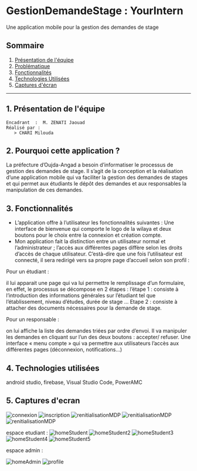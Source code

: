 # GestionDemandeStage : **YourIntern**
Une application mobile pour la gestion des demandes de stage
## Sommaire
1. [Présentation de l'équipe](#1-présentation-de-léquipe)
2. [Problématique](#2-pourquoi-cette-application-)
3. [Fonctionnalités](#3-fonctionnalités)
4. [Technologies Utilisées](#4-technologies-utilisées)
5. [Captures d'écran](#5-captures-decran)
---
## 1. Présentation de l'équipe 
```
Encadrant  :  M. ZENATI Jaouad
Réalisé par :  
   > CHARI Milouda             
```

## 2. Pourquoi cette application ?  
La préfecture d’Oujda-Angad a besoin d’informatiser le processus de gestion des demandes de stage. Il s’agit de la conception et la réalisation d’une application mobile qui va faciliter la gestion des demandes de stages et qui permet aux étudiants le dépôt des demandes et aux responsables la manipulation de ces demandes.
## 3. Fonctionnalités
- L’application offre à l’utilisateur les fonctionnalités suivantes : Une interface de bienvenue qui comporte le logo de la wilaya et deux boutons pour le choix entre la connexion et création compte. 
- Mon application fait la distinction entre un utilisateur normal et l’administrateur ; l’accès aux différentes pages diffère selon les droits d’accès de chaque utilisateur. C’està-dire que une fois l’utilisateur est connecté, il sera redirigé vers sa propre page d’accueil selon son profil :
  
Pour un étudiant : 

il lui apparait une page qui va lui permettre le remplissage d’un formulaire, en effet, le processus se décompose en 2 étapes : l’étape 1 : consiste à l’introduction des informations générales sur l’étudiant tel que l’établissement, niveau d’études, durée de stage … Etape 2 : consiste à attacher des documents nécessaires pour la demande de stage. 

Pour un responsable : 

on lui affiche la liste des demandes triées par ordre d’envoi. Il va manipuler les demandes en cliquant sur l’un des deux boutons : accepter/ refuser. Une interface « menu compte » qui va permettre aux utilisateurs l’accès aux différentes pages (déconnexion, notifications…)
## 4. Technologies utilisées
  android studio, firebase, Visual Studio Code, PowerAMC
  
## 5. Captures d'ecran
   
![connexion](captures/connexion.png) 
![inscription](captures/inscription.png)
![renitialisationMDP](captures/renitialisationMDP.png)
![renitialisationMDP](captures/renitialisationMDP.png)
![renitialisationMDP](captures/renitialisationMDP.png)

espace etudiant :
![homeStudent](captures/homeStudent.png)
![homeStudent2](captures/homeStudent2.png)
![homeStudent3](captures/homeStudent3.png)
![homeStudent4](captures/homeStudent4.png)
![homeStudent5](captures/homeStudent5.png)

espace admin : 

![homeAdmin](captures/homeAdmin.png)
![profile](captures/profile.png)
